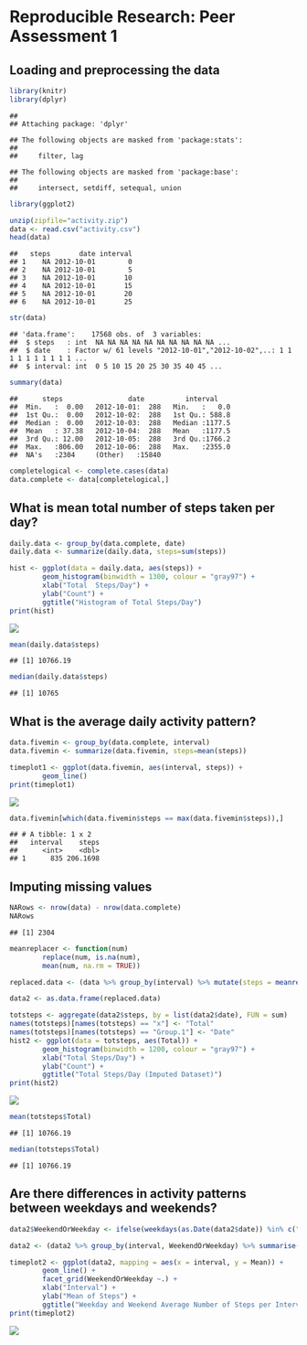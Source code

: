 # Reproducible Research: Peer Assessment 1


## Loading and preprocessing the data

```r
library(knitr)
library(dplyr)
```

```
## 
## Attaching package: 'dplyr'
```

```
## The following objects are masked from 'package:stats':
## 
##     filter, lag
```

```
## The following objects are masked from 'package:base':
## 
##     intersect, setdiff, setequal, union
```

```r
library(ggplot2)

unzip(zipfile="activity.zip")
data <- read.csv("activity.csv")
head(data)
```

```
##   steps       date interval
## 1    NA 2012-10-01        0
## 2    NA 2012-10-01        5
## 3    NA 2012-10-01       10
## 4    NA 2012-10-01       15
## 5    NA 2012-10-01       20
## 6    NA 2012-10-01       25
```

```r
str(data)
```

```
## 'data.frame':	17568 obs. of  3 variables:
##  $ steps   : int  NA NA NA NA NA NA NA NA NA NA ...
##  $ date    : Factor w/ 61 levels "2012-10-01","2012-10-02",..: 1 1 1 1 1 1 1 1 1 1 ...
##  $ interval: int  0 5 10 15 20 25 30 35 40 45 ...
```

```r
summary(data)
```

```
##      steps                date          interval     
##  Min.   :  0.00   2012-10-01:  288   Min.   :   0.0  
##  1st Qu.:  0.00   2012-10-02:  288   1st Qu.: 588.8  
##  Median :  0.00   2012-10-03:  288   Median :1177.5  
##  Mean   : 37.38   2012-10-04:  288   Mean   :1177.5  
##  3rd Qu.: 12.00   2012-10-05:  288   3rd Qu.:1766.2  
##  Max.   :806.00   2012-10-06:  288   Max.   :2355.0  
##  NA's   :2304     (Other)   :15840
```

```r
completelogical <- complete.cases(data)
data.complete <- data[completelogical,]
```

## What is mean total number of steps taken per day?

```r
daily.data <- group_by(data.complete, date)
daily.data <- summarize(daily.data, steps=sum(steps))

hist <- ggplot(data = daily.data, aes(steps)) + 
        geom_histogram(binwidth = 1300, colour = "gray97") +
        xlab("Total  Steps/Day") +
        ylab("Count") +
        ggtitle("Histogram of Total Steps/Day")
print(hist)
```

![](PA1_template_files/figure-html/unnamed-chunk-2-1.png)<!-- -->

```r
mean(daily.data$steps)
```

```
## [1] 10766.19
```

```r
median(daily.data$steps)
```

```
## [1] 10765
```

## What is the average daily activity pattern?

```r
data.fivemin <- group_by(data.complete, interval)
data.fivemin <- summarize(data.fivemin, steps=mean(steps))

timeplot1 <- ggplot(data.fivemin, aes(interval, steps)) + 
        geom_line()
print(timeplot1)
```

![](PA1_template_files/figure-html/unnamed-chunk-3-1.png)<!-- -->

```r
data.fivemin[which(data.fivemin$steps == max(data.fivemin$steps)),]
```

```
## # A tibble: 1 x 2
##   interval    steps
##      <int>    <dbl>
## 1      835 206.1698
```

## Imputing missing values

```r
NARows <- nrow(data) - nrow(data.complete)
NARows
```

```
## [1] 2304
```

```r
meanreplacer <- function(num) 
        replace(num, is.na(num), 
        mean(num, na.rm = TRUE))

replaced.data <- (data %>% group_by(interval) %>% mutate(steps = meanreplacer(steps)))

data2 <- as.data.frame(replaced.data)

totsteps <- aggregate(data2$steps, by = list(data2$date), FUN = sum)
names(totsteps)[names(totsteps) == "x"] <- "Total"
names(totsteps)[names(totsteps) == "Group.1"] <- "Date"
hist2 <- ggplot(data = totsteps, aes(Total)) + 
        geom_histogram(binwidth = 1200, colour = "gray97") +
        xlab("Total Steps/Day") +
        ylab("Count") +
        ggtitle("Total Steps/Day (Imputed Dataset)")
print(hist2)
```

![](PA1_template_files/figure-html/unnamed-chunk-4-1.png)<!-- -->

```r
mean(totsteps$Total)
```

```
## [1] 10766.19
```

```r
median(totsteps$Total)
```

```
## [1] 10766.19
```

## Are there differences in activity patterns between weekdays and weekends?

```r
data2$WeekendOrWeekday <- ifelse(weekdays(as.Date(data2$date)) %in% c("Monday", "Tuesday", "Wednesday", "Thursday", "Friday"), "Weekday", "Weekend")

data2 <- (data2 %>% group_by(interval, WeekendOrWeekday) %>% summarise(Mean = mean(steps)))

timeplot2 <- ggplot(data2, mapping = aes(x = interval, y = Mean)) + 
        geom_line() +
        facet_grid(WeekendOrWeekday ~.) + 
        xlab("Interval") + 
        ylab("Mean of Steps") +
        ggtitle("Weekday and Weekend Average Number of Steps per Interval")
print(timeplot2)
```

![](PA1_template_files/figure-html/unnamed-chunk-5-1.png)<!-- -->

